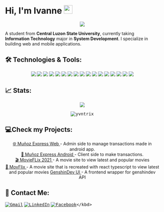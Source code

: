 
# Hi, I'm Ivanne <img src="https://media.giphy.com/media/hvRJCLFzcasrR4ia7z/giphy.gif" width="28">

<p align='center'>
  <img src='https://readme-typing-svg.herokuapp.com?size=22&color=CA4245&center=true&height=45&lines=Aspiring+Web+or+App+Developer;Always+Learning+New+Things;Nice+to+meet+you+!+%3A)'/>
</p>

<p> A student from <b>Central Luzon State University</b>, currently taking <b>Information Technology</b> major in <b>System Development</b>. I specialize in building web and mobile applications.
</p>

## 🛠 Technologies & Tools:
<p align='center'> 
 <kbd> <img  src='https://img.shields.io/badge/html5-%23E34F26.svg?style=for-the-badge&logo=html5&logoColor=white'/></kbd>
 <kbd> <img src='https://img.shields.io/badge/css3-%231572B6.svg?style=for-the-badge&logo=css3&logoColor=white'/></kbd>
 <kbd> <img src='https://img.shields.io/badge/javascript-%23323330.svg?style=for-the-badge&logo=javascript&logoColor=%23F7DF1E'/></kbd>
 <kbd> <img src='https://img.shields.io/badge/java-%23ED8B00.svg?style=for-the-badge&logo=java&logoColor=white'/></kbd>
 <kbd> <img src='https://img.shields.io/badge/php-%23777BB4.svg?style=for-the-badge&logo=php&logoColor=white'/></kbd>
 <kbd> <img src='https://img.shields.io/badge/typescript-%23007ACC.svg?style=for-the-badge&logo=typescript&logoColor=white'/></kbd>
 <kbd> <img src='https://img.shields.io/badge/Android%20Studio-3DDC84.svg?style=for-the-badge&logo=android-studio&logoColor=white'/></kbd>
 <kbd> <img src='https://img.shields.io/badge/Visual%20Studio%20Code-0078d7.svg?style=for-the-badge&logo=visual-studio-code&logoColor=white'/></kbd>
 <kbd> <img src='https://img.shields.io/badge/bootstrap-%23563D7C.svg?style=for-the-badge&logo=bootstrap&logoColor=white'/></kbd>
 <kbd> <img src='https://img.shields.io/badge/jquery-%230769AD.svg?style=for-the-badge&logo=jquery&logoColor=white'/></kbd>
 <kbd> <img src='https://img.shields.io/badge/angular.js-%23E23237.svg?style=for-the-badge&logo=angularjs&logoColor=white'/></kbd>
 <kbd> <img src='https://img.shields.io/badge/react-%2320232a.svg?style=for-the-badge&logo=react&logoColor=%2361DAFB'/></kbd>
 <kbd> <img src='https://img.shields.io/badge/React_Router-CA4245?style=for-the-badge&logo=react-router&logoColor=white'/></kbd>
 <kbd> <img src='https://img.shields.io/badge/Firebase-039BE5?style=for-the-badge&logo=Firebase&logoColor=white)'/></kbd>
 <kbd> <img src='https://img.shields.io/badge/mysql-%2300f.svg?style=for-the-badge&logo=mysql&logoColor=white'/></kbd>
 <kbd> <img src='https://img.shields.io/badge/netlify-%23000000.svg?style=for-the-badge&logo=netlify&logoColor=#00C7B7'/></kbd>
 <kbd> <img src='https://img.shields.io/badge/adobe%20photoshop-%2331A8FF.svg?style=for-the-badge&logo=adobe%20photoshop&logoColor=white'/></kbd>
</p>

## 📈 Stats:
<p align='center'>
  <kbd><img src='https://github-readme-stats.vercel.app/api/top-langs/?username=yvntrix&layout=compact&theme=dark'/></kbd>
</p>
<p align="center" >
  <kbd><img align="center" src="https://github-readme-streak-stats.herokuapp.com/?user=yvntrix&theme=dark" alt="yvntrix" /></kbd>
</p>


## 💻Check my Projects:
<p align="center" >
  <a target="_blank" href="https://github.com/Yvntrix/MunozExpress_Web">
    🌐 Muñoz Express Web
  </a><span>- Admin side to manage transactions made in android app.</span>
  <br />
  <a target="_blank" href="https://github.com/Yvntrix/MunozExpress_Android">
    📱 Muñoz Express Android
  </a><span>- Client side to make transactions.</span>
  <br />
  <a target="_blank" href="https://github.com/Yvntrix/MovieFlix-2021">
   🎬 MovieFLix 2021
  </a><span>- A movie site to view latest and popular movies</span>
  <br />
  <a target="_blank" href="https://github.com/Yvntrix/MovFlix">
   🍿 MovFlix
  </a><span>- A movie site that is recreated with react typescript to view latest and popular movies</span>
    <a target="_blank" href="https://github.com/Yvntrix/MovFlix">
    GenshinDev UI
  </a><span>- A frontend wrapper for genshindev API </span>
</p>

## 💌 Contact Me: 
<kbd>[![Gmail](https://img.shields.io/badge/Gmail-D14836?style=for-the-badge&logo=gmail&logoColor=white)](mailto:ivannerencel28@gmail.com)</kbd>
<kbd>[![LinkedIn](https://img.shields.io/badge/LinkedIn-0077B5?style=for-the-badge&logo=linkedin&logoColor=white)](https://www.linkedin.com/in/yvntrix/)</kbd>
<kbd>[![Facebook](https://img.shields.io/badge/Facebook-%231877F2.svg?style=for-the-badge&logo=Facebook&logoColor=white)]([https://www.linkedin.com/in/yvntrix/](https://www.facebook.com/yvntrix/))</kbd>

